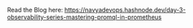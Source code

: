 Read the Blog here: https://navyadevops.hashnode.dev/day-3-observability-series-mastering-promql-in-prometheus
